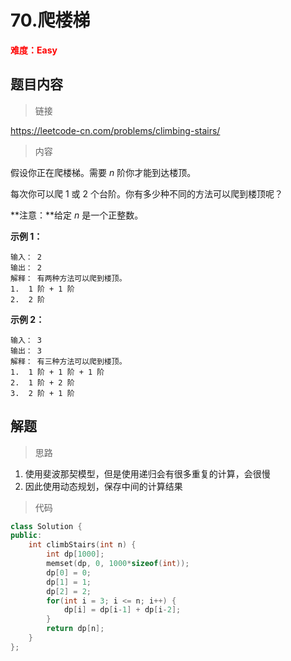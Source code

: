 # 70.爬楼梯

<font color=red>**难度：Easy**</font>

## 题目内容

> 链接

https://leetcode-cn.com/problems/climbing-stairs/

> 内容

假设你正在爬楼梯。需要 *n* 阶你才能到达楼顶。

每次你可以爬 1 或 2 个台阶。你有多少种不同的方法可以爬到楼顶呢？

**注意：**给定 *n* 是一个正整数。

**示例 1：**

```
输入： 2
输出： 2
解释： 有两种方法可以爬到楼顶。
1.  1 阶 + 1 阶
2.  2 阶
```

**示例 2：**

```
输入： 3
输出： 3
解释： 有三种方法可以爬到楼顶。
1.  1 阶 + 1 阶 + 1 阶
2.  1 阶 + 2 阶
3.  2 阶 + 1 阶
```

## 解题

> 思路

1. 使用斐波那契模型，但是使用递归会有很多重复的计算，会很慢
2. 因此使用动态规划，保存中间的计算结果

> 代码

```c++
class Solution {
public:
    int climbStairs(int n) {
        int dp[1000];
        memset(dp, 0, 1000*sizeof(int));
        dp[0] = 0;
        dp[1] = 1;
        dp[2] = 2;
        for(int i = 3; i <= n; i++) {
            dp[i] = dp[i-1] + dp[i-2];
        }
        return dp[n];
    }
};
```

